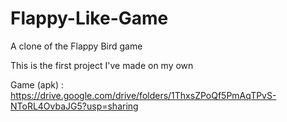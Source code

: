 # Flappy-Like-Game
A clone of the Flappy Bird game

This is the first project I've made on my own

Game (apk) : https://drive.google.com/drive/folders/1ThxsZPoQf5PmAqTPvS-NToRL4OvbaJG5?usp=sharing 
